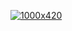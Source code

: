 [![1000x420](https://user-images.githubusercontent.com/83834843/131350660-2180e505-eb96-485b-b408-352b35d6a7fb.gif "0v4")](https://github.com/0v4)
